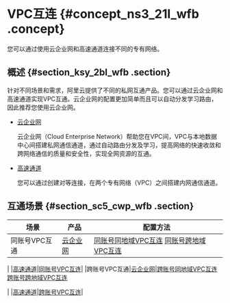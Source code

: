 # VPC互连 {#concept_ns3_21l_wfb .concept}

您可以通过使用云企业网和高速通道连接不同的专有网络。

## 概述 {#section_ksy_2bl_wfb .section}

针对不同场景和需求，阿里云提供了不同的私网互通产品。您可以通过云企业网和高速通道实现VPC互通。云企业网的配置更加简单而且可以自动分发学习路由，因此推荐您使用云企业网。

-   [云企业网](../../../../intl.zh-CN/产品简介/什么是云企业网.md#) 

    云企业网（Cloud Enterprise Network）帮助您在VPC间，VPC与本地数据中心间搭建私网通信通道，通过自动路由分发及学习，提高网络的快速收敛和跨网络通信的质量和安全性，实现全网资源的互通。

-   [高速通道](../../../../intl.zh-CN/产品简介/什么是高速通道？.md#) 

    您可以通过创建对等连接，在两个专有网络（VPC）之间搭建内网通信通道。


## 互通场景 {#section_sc5_cwp_wfb .section}

|场景|产品|配置方法|
|--|--|----|
|同账号VPC互通|[云企业网](../../../../intl.zh-CN/产品简介/什么是云企业网.md#)|[同账号同地域VPC互连](../../../../intl.zh-CN/快速入门/同账号同地域VPC和VBR互通.md#) [同账号跨地域VPC互连](../../../../intl.zh-CN/快速入门/同账号跨地域VPC和VBR互通.md#)

 |
|[高速通道](../../../../intl.zh-CN/产品简介/什么是高速通道？.md#)|[同账号VPC互连](../../../../intl.zh-CN/专有网络对等连接/同账号VPC互连.md#)|
|跨账号VPC互通|[云企业网](../../../../intl.zh-CN/产品简介/什么是云企业网.md#)|[跨账号同地域VPC互连](../../../../intl.zh-CN/快速入门/跨账号同地域VPC和VBR互通.md#) [跨账号跨地域VPC互连](../../../../intl.zh-CN/快速入门/跨账号跨地域VPC和VBR互通.md#)

 |
|[高速通道](../../../../intl.zh-CN/产品简介/什么是高速通道？.md#)|[跨账号VPC互连](../../../../intl.zh-CN/专有网络对等连接/跨账号VPC互连.md#)|

